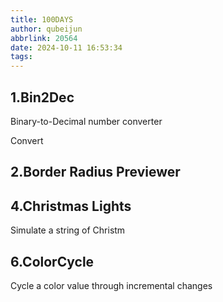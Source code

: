 ```yaml
---
title: 100DAYS
author: qubeijun
abbrlink: 20564
date: 2024-10-11 16:53:34
tags:
---
```


<div id="app">

## 1.Bin2Dec

Binary-to-Decimal number converter

<el-form ref="formItem" :model="formItem" :rules="rules" >
  <el-form-item label='Binary Input' prop="input">
    <el-input v-model="formItem.input" placeholder="Enter 0 or 1"></el-input><el-button @click="submitForm('formItem')">Convert</el-button>
  </el-form-item>
  <el-form-item label='Decimal Output'>
    <el-input v-model="formItem.output"></el-input>
  </el-form-item>
</el-form>

## 2.Border Radius Previewer

<el-main class="bordermain">
    <el-row type="flex" justify="center">
      <el-col :span="8">
        <el-slider v-model="value1" class="top" @input="handleTop(value1)" />
      </el-col>
    </el-row>
    <el-row type="flex" justify="center">
      <el-col :span="8">
        <el-slider v-model="value2" class="left" vertical @input="handleLeft(value2)" />
      </el-col>
      <el-col :span="8">
        <div
          ref="middle"
          :style="{ 'border-top-left-radius': borderTopLeftRadius,
                    'border-top-right-radius': borderTopRightRadius,
                    'border-bottom-right-radius': borderBottomRightRadius,
                    'border-bottom-left-radius': borderBottomLeftRadius}"
          class="middle"
        ></div>
        <!-- <div
          ref="middle"
          :style="{ 'border-radius': borderRadius}"
          class="middle"
        /> -->
      </el-col>
      <el-col :span="8">
        <el-slider v-model="value3" class="right" vertical @input="handleRight(value3)" />
      </el-col>
    </el-row>
    <el-row type="flex" justify="center">
      <el-col :span="8">
        <el-slider v-model="value4" class="bottom" @input="handleBottom(value4)" />
      </el-col>
    </el-row>
  </el-main>

## 4.Christmas Lights

Simulate a string of Christm
<christmaslights></christmaslights>

 
## 6.ColorCycle

Cycle a color value through incremental changes
<colorcycle></colorcycle>
</div>
<style>
</style>
